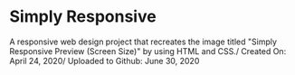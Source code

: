# Simply Responsive
A responsive web design project that recreates the image titled "Simply Responsive Preview (Screen Size)" by using HTML and CSS./
Created On: April 24, 2020/
Uploaded to Github: June 30, 2020